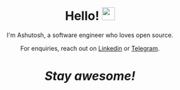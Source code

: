 <h1 align='center'> Hello! <img src="https://raw.githubusercontent.com/MartinHeinz/MartinHeinz/master/wave.gif" width="30px"></h1>
<p align='center'>
I'm Ashutosh, a software engineer who loves open source.<br>
</p>
<p align='center'>For enquiries, reach out on <a href="https://www.linkedin.com/in/ashutoshrout/">Linkedin</a> or <a href="https://t.me/theFault">Telegram</a>.</p>

<h1 align='center'><i>Stay awesome!</i></h1>
